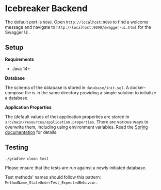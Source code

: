 # Icebreaker Backend

The default port is `9090`. Open `http://localhost:9090` to find a welcome message and navigate to `http://localhost:9090/swagger-ui.html` for the Swagger UI.

## Setup

**Requirements**

- Java 14+

**Database**

The schema of the database is stored in `database/init.sql`. A docker-compose file is in the same directory providing a simple solution to initialize a database.

**Application Properties**

The (default values of the) application properties are stored in `src/main/resources/application.properties`. There are various ways to overwrite them, including using environment variables. Read the [Spring documentation](https://docs.spring.io/spring-boot/docs/2.3.1.RELEASE/reference/html/spring-boot-features.html#boot-features-external-config) for details.


## Testing

```
./gradlew clean test
```

Please ensure that the tests are run against a newly initiated database.

Test methods' names should follow this pattern: `MethodName_StateUnderTest_ExpectedBehavior`.
